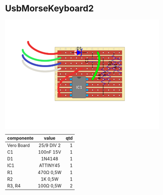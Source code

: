 # UsbMorseKeyboard2
![diagrama](diagrama.png)

|componente | value | qtd|
| ------------- |:-------------:| -----:|
|Vero Board | 25/9 DIV 2 | 1|
|C1 | 100nF 15V | 1|
|D1 | 1N4148 | 1|
|IC1 | ATTINY45 |1|
|R1 | 470Ω 0,5W |1|
|R2 | 1K 0,5W |1|
|R3, R4 | 100Ω 0,5W |2|
